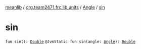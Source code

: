 [meanlib](../../index.md) / [org.team2471.frc.lib.units](../index.md) / [Angle](index.md) / [sin](./sin.md)

# sin

`fun sin(): `[`Double`](https://kotlinlang.org/api/latest/jvm/stdlib/kotlin/-double/index.html)
`@JvmStatic fun sin(angle: `[`Angle`](index.md)`): `[`Double`](https://kotlinlang.org/api/latest/jvm/stdlib/kotlin/-double/index.html)